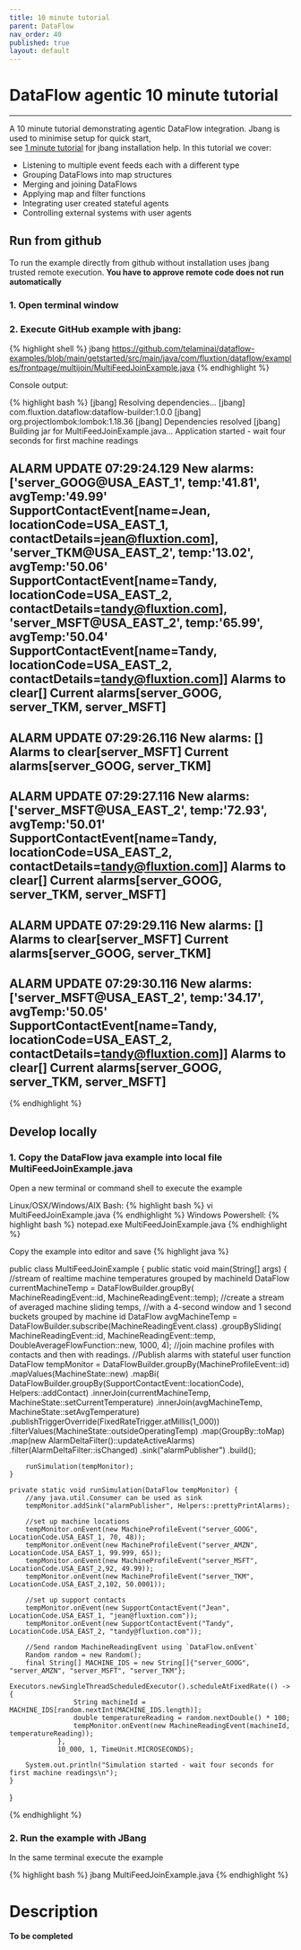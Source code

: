 ```yaml
---
title: 10 minute tutorial
parent: DataFlow
nav_order: 40
published: true
layout: default
---
```

# DataFlow agentic 10 minute tutorial
---

A 10 minute tutorial demonstrating agentic DataFlow integration. Jbang is used to minimise setup for quick start,  
see [1 minute tutorial](quickstart) for jbang installation help. In this tutorial we cover:
- Listening to multiple event feeds each with a different type
- Grouping DataFlows into map structures
- Merging and joining DataFlows
- Applying map and filter functions
- Integrating user created stateful agents
- Controlling external systems with user agents

## Run from github
To run the example directly from github without installation uses jbang trusted remote execution. **You have to approve
remote code does not run automatically**
### 1. Open terminal window
### 2. Execute GitHub example with jbang:
{% highlight shell %}
jbang https://github.com/telaminai/dataflow-examples/blob/main/getstarted/src/main/java/com/fluxtion/dataflow/examples/frontpage/multijoin/MultiFeedJoinExample.java
{% endhighlight %}

Console output:

{% highlight bash %}
[jbang] Resolving dependencies...
[jbang]    com.fluxtion.dataflow:dataflow-builder:1.0.0
[jbang]    org.projectlombok:lombok:1.18.36
[jbang] Dependencies resolved
[jbang] Building jar for MultiFeedJoinExample.java...
Application started - wait four seconds for first machine readings

ALARM UPDATE 07:29:24.129
New alarms: ['server_GOOG@USA_EAST_1',  temp:'41.81', avgTemp:'49.99' SupportContactEvent[name=Jean, locationCode=USA_EAST_1, contactDetails=jean@fluxtion.com], 'server_TKM@USA_EAST_2',  temp:'13.02', avgTemp:'50.06' SupportContactEvent[name=Tandy, locationCode=USA_EAST_2, contactDetails=tandy@fluxtion.com], 'server_MSFT@USA_EAST_2',  temp:'65.99', avgTemp:'50.04' SupportContactEvent[name=Tandy, locationCode=USA_EAST_2, contactDetails=tandy@fluxtion.com]]
Alarms to clear[]
Current alarms[server_GOOG, server_TKM, server_MSFT]
------------------------------------

ALARM UPDATE 07:29:26.116
New alarms: []
Alarms to clear[server_MSFT]
Current alarms[server_GOOG, server_TKM]
------------------------------------

ALARM UPDATE 07:29:27.116
New alarms: ['server_MSFT@USA_EAST_2',  temp:'72.93', avgTemp:'50.01' SupportContactEvent[name=Tandy, locationCode=USA_EAST_2, contactDetails=tandy@fluxtion.com]]
Alarms to clear[]
Current alarms[server_GOOG, server_TKM, server_MSFT]
------------------------------------

ALARM UPDATE 07:29:29.116
New alarms: []
Alarms to clear[server_MSFT]
Current alarms[server_GOOG, server_TKM]
------------------------------------

ALARM UPDATE 07:29:30.116
New alarms: ['server_MSFT@USA_EAST_2',  temp:'34.17', avgTemp:'50.05' SupportContactEvent[name=Tandy, locationCode=USA_EAST_2, contactDetails=tandy@fluxtion.com]]
Alarms to clear[]
Current alarms[server_GOOG, server_TKM, server_MSFT]
------------------------------------

{% endhighlight %}

## Develop locally

### 1.  Copy the DataFlow java example into local file MultiFeedJoinExample.java
Open a new terminal or command shell to execute the example

Linux/OSX/Windows/AIX Bash:
{% highlight bash %} vi MultiFeedJoinExample.java {% endhighlight %}
Windows Powershell:
{% highlight bash %} notepad.exe MultiFeedJoinExample.java {% endhighlight %}

Copy the example into editor and save
{% highlight java %}

public class MultiFeedJoinExample {
    public static void main(String[] args) {
        //stream of realtime machine temperatures grouped by machineId
        DataFlow currentMachineTemp = DataFlowBuilder.groupBy(
                MachineReadingEvent::id, MachineReadingEvent::temp);
        //create a stream of averaged machine sliding temps,
        //with a 4-second window and 1 second buckets grouped by machine id
        DataFlow avgMachineTemp = DataFlowBuilder.subscribe(MachineReadingEvent.class)
                .groupBySliding(
                        MachineReadingEvent::id,
                        MachineReadingEvent::temp,
                        DoubleAverageFlowFunction::new,
                        1000,
                        4);
        //join machine profiles with contacts and then with readings.
        //Publish alarms with stateful user function
        DataFlow tempMonitor = DataFlowBuilder.groupBy(MachineProfileEvent::id)
                .mapValues(MachineState::new)
                .mapBi(
                        DataFlowBuilder.groupBy(SupportContactEvent::locationCode),
                        Helpers::addContact)
                .innerJoin(currentMachineTemp, MachineState::setCurrentTemperature)
                .innerJoin(avgMachineTemp, MachineState::setAvgTemperature)
                .publishTriggerOverride(FixedRateTrigger.atMillis(1_000))
                .filterValues(MachineState::outsideOperatingTemp)
                .map(GroupBy::toMap)
                .map(new AlarmDeltaFilter()::updateActiveAlarms)
                .filter(AlarmDeltaFilter::isChanged)
                .sink("alarmPublisher")
                .build();

        runSimulation(tempMonitor);
    }

    private static void runSimulation(DataFlow tempMonitor) {
        //any java.util.Consumer can be used as sink
        tempMonitor.addSink("alarmPublisher", Helpers::prettyPrintAlarms);

        //set up machine locations
        tempMonitor.onEvent(new MachineProfileEvent("server_GOOG", LocationCode.USA_EAST_1, 70, 48));
        tempMonitor.onEvent(new MachineProfileEvent("server_AMZN", LocationCode.USA_EAST_1, 99.999, 65));
        tempMonitor.onEvent(new MachineProfileEvent("server_MSFT", LocationCode.USA_EAST_2,92, 49.99));
        tempMonitor.onEvent(new MachineProfileEvent("server_TKM", LocationCode.USA_EAST_2,102, 50.0001));

        //set up support contacts
        tempMonitor.onEvent(new SupportContactEvent("Jean", LocationCode.USA_EAST_1, "jean@fluxtion.com"));
        tempMonitor.onEvent(new SupportContactEvent("Tandy", LocationCode.USA_EAST_2, "tandy@fluxtion.com"));

        //Send random MachineReadingEvent using `DataFlow.onEvent` 
        Random random = new Random();
        final String[] MACHINE_IDS = new String[]{"server_GOOG", "server_AMZN", "server_MSFT", "server_TKM"};
        Executors.newSingleThreadScheduledExecutor().scheduleAtFixedRate(() -> {
                    String machineId = MACHINE_IDS[random.nextInt(MACHINE_IDS.length)];
                    double temperatureReading = random.nextDouble() * 100;
                    tempMonitor.onEvent(new MachineReadingEvent(machineId, temperatureReading));
                },
                10_000, 1, TimeUnit.MICROSECONDS);

        System.out.println("Simulation started - wait four seconds for first machine readings\n");
    }
}

{% endhighlight %}

### 2. Run the example with JBang
In the same terminal execute the example

{% highlight bash %}
jbang MultiFeedJoinExample.java
{% endhighlight %}

# Description

**To be completed**